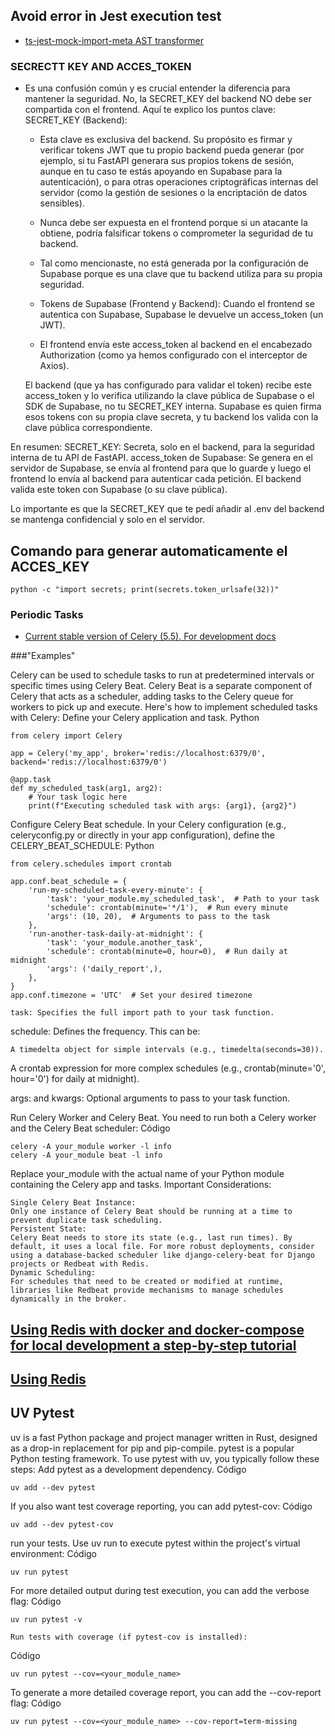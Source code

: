 ## Avoid error in Jest execution test

- [ts-jest-mock-import-meta AST transformer](https://github.com/ThomZz/ts-jest-mock-import-meta)


### SECRECTT KEY AND ACCES_TOKEN


- Es una confusión común y es crucial entender la diferencia para mantener la seguridad.
No, la SECRET_KEY del backend NO debe ser compartida con el frontend.
Aquí te explico los puntos clave:
SECRET_KEY (Backend):

    -   Esta clave es exclusiva del backend. Su propósito es firmar y verificar tokens JWT que tu propio backend pueda generar (por ejemplo, si tu FastAPI generara sus propios tokens de sesión, aunque en tu caso te estás apoyando en Supabase para la autenticación), o para otras operaciones criptográficas internas del servidor (como la gestión de sesiones o la encriptación de datos sensibles).

    - Nunca debe ser expuesta en el frontend porque si un atacante la obtiene, podría falsificar tokens o comprometer la seguridad de tu backend.

    - Tal como mencionaste, no está generada por la configuración de Supabase porque es una clave que tu backend utiliza para su propia seguridad.
    - Tokens de Supabase (Frontend y Backend):
        Cuando el frontend se autentica con Supabase, Supabase le devuelve un access_token (un JWT).
    
    - El frontend envía este access_token al backend en el encabezado Authorization (como ya hemos configurado con el interceptor de Axios).

  El backend (que ya has configurado para validar el token) recibe este access_token y lo verifica utilizando la clave pública de Supabase o el SDK de Supabase, no tu SECRET_KEY interna. Supabase es quien firma esos tokens con su propia clave secreta, y tu backend los valida con la clave pública correspondiente.

En resumen:
    SECRET_KEY: Secreta, solo en el backend, para la seguridad interna de tu API de FastAPI.
    access_token de Supabase: Se genera en el servidor de Supabase, se envía al frontend para que lo guarde y luego el frontend lo envía al backend para autenticar cada petición. El backend valida este token con Supabase (o su clave pública).

Lo importante es que la SECRET_KEY que te pedí añadir al .env del backend se mantenga confidencial y solo en el servidor.

## Comando para generar automaticamente el ACCES_KEY

`python -c "import secrets; print(secrets.token_urlsafe(32))"`


### Periodic Tasks

- [Current stable version of Celery (5.5). For development docs](https://docs.celeryq.dev/en/latest/userguide/periodic-tasks.html)


###"Examples"


Celery can be used to schedule tasks to run at predetermined intervals or specific times using Celery Beat. Celery Beat is a separate component of Celery that acts as a scheduler, adding tasks to the Celery queue for workers to pick up and execute.
Here's how to implement scheduled tasks with Celery: Define your Celery application and task.
Python

    from celery import Celery

    app = Celery('my_app', broker='redis://localhost:6379/0', backend='redis://localhost:6379/0')

    @app.task
    def my_scheduled_task(arg1, arg2):
        # Your task logic here
        print(f"Executing scheduled task with args: {arg1}, {arg2}")

Configure Celery Beat schedule.
In your Celery configuration (e.g., celeryconfig.py or directly in your app configuration), define the CELERY_BEAT_SCHEDULE:
Python

    from celery.schedules import crontab

    app.conf.beat_schedule = {
        'run-my-scheduled-task-every-minute': {
            'task': 'your_module.my_scheduled_task',  # Path to your task
            'schedule': crontab(minute='*/1'),  # Run every minute
            'args': (10, 20),  # Arguments to pass to the task
        },
        'run-another-task-daily-at-midnight': {
            'task': 'your_module.another_task',
            'schedule': crontab(minute=0, hour=0),  # Run daily at midnight
            'args': ('daily_report',),
        },
    }
    app.conf.timezone = 'UTC'  # Set your desired timezone

    task: Specifies the full import path to your task function.

schedule: Defines the frequency. This can be:

    A timedelta object for simple intervals (e.g., timedelta(seconds=30)).

A crontab expression for more complex schedules (e.g., crontab(minute='0', hour='0') for daily at midnight).

args: and kwargs: Optional arguments to pass to your task function.

Run Celery Worker and Celery Beat.
You need to run both a Celery worker and the Celery Beat scheduler:
Código

    celery -A your_module worker -l info
    celery -A your_module beat -l info

Replace your_module with the actual name of your Python module containing the Celery app and tasks.
Important Considerations:

    Single Celery Beat Instance:
    Only one instance of Celery Beat should be running at a time to prevent duplicate task scheduling.
    Persistent State:
    Celery Beat needs to store its state (e.g., last run times). By default, it uses a local file. For more robust deployments, consider using a database-backed scheduler like django-celery-beat for Django projects or Redbeat with Redis.
    Dynamic Scheduling:
    For schedules that need to be created or modified at runtime, libraries like Redbeat provide mechanisms to manage schedules dynamically in the broker.

## [Using Redis with docker and docker-compose for local development a step-by-step tutorial](https://geshan.com.np/blog/2022/01/redis-docker/)

## [Using Redis](https://docs.celeryq.dev/en/v5.5.3/getting-started/backends-and-brokers/redis.html)


## UV Pytest

uv is a fast Python package and project manager written in Rust, designed as a drop-in replacement for pip and pip-compile. pytest is a popular Python testing framework.
To use pytest with uv, you typically follow these steps: Add pytest as a development dependency.
Código

    uv add --dev pytest

If you also want test coverage reporting, you can add pytest-cov:
Código

    uv add --dev pytest-cov

run your tests.
Use uv run to execute pytest within the project's virtual environment:
Código

    uv run pytest

For more detailed output during test execution, you can add the verbose flag:
Código

    uv run pytest -v

    Run tests with coverage (if pytest-cov is installed):

Código

    uv run pytest --cov=<your_module_name>

To generate a more detailed coverage report, you can add the --cov-report flag:
Código

    uv run pytest --cov=<your_module_name> --cov-report=term-missing
